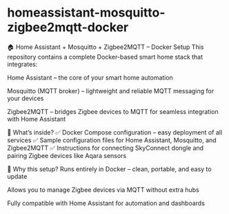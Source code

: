 # homeassistant-mosquitto-zigbee2mqtt-docker
🏠 Home Assistant + Mosquitto + Zigbee2MQTT – Docker Setup
This repository contains a complete Docker-based smart home stack that integrates:

Home Assistant – the core of your smart home automation

Mosquitto (MQTT broker) – lightweight and reliable MQTT messaging for your devices

Zigbee2MQTT – bridges Zigbee devices to MQTT for seamless integration with Home Assistant

📂 What’s inside?
✅ Docker Compose configuration – easy deployment of all services
✅ Sample configuration files for Home Assistant, Mosquitto, and Zigbee2MQTT
✅ Instructions for connecting SkyConnect dongle and pairing Zigbee devices like Aqara sensors

🚀 Why this setup?
Runs entirely in Docker – clean, portable, and easy to update

Allows you to manage Zigbee devices via MQTT without extra hubs

Fully compatible with Home Assistant for automation and dashboards
